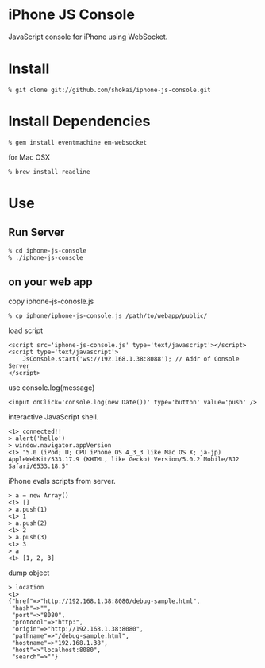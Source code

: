 iPhone JS Console
=================

JavaScript console for iPhone using WebSocket.


Install
=======

    % git clone git://github.com/shokai/iphone-js-console.git


Install Dependencies
====================

    % gem install eventmachine em-websocket


for Mac OSX

    % brew install readline



Use
===

Run Server
----------

    % cd iphone-js-console
    % ./iphone-js-console


on your web app
---------------

copy iphone-js-conosle.js

    % cp iphone/iphone-js-console.js /path/to/webapp/public/


load script

    <script src='iphone-js-console.js' type='text/javascript'></script>
    <script type='text/javascript'>
        JsConsole.start('ws://192.168.1.38:8088'); // Addr of Console Server
    </script>


use console.log(message)

    <input onClick='console.log(new Date())' type='button' value='push' />


interactive JavaScript shell.

    <1> connected!!
    > alert('hello')
    > window.navigator.appVersion
    <1> "5.0 (iPod; U; CPU iPhone OS 4_3_3 like Mac OS X; ja-jp) AppleWebKit/533.17.9 (KHTML, like Gecko) Version/5.0.2 Mobile/8J2 Safari/6533.18.5"

iPhone evals scripts from server.

    > a = new Array()
    <1> []
    > a.push(1)
    <1> 1
    > a.push(2)
    <1> 2
    > a.push(3)
    <1> 3
    > a
    <1> [1, 2, 3]


dump object

    > location
    <1> 
    {"href"=>"http://192.168.1.38:8080/debug-sample.html",
     "hash"=>"",
     "port"=>"8080",
     "protocol"=>"http:",
     "origin"=>"http://192.168.1.38:8080",
     "pathname"=>"/debug-sample.html",
     "hostname"=>"192.168.1.38",
     "host"=>"localhost:8080",
     "search"=>""}